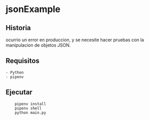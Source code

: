 # jsonExample

## Historia

ocurrio un error en produccion, y se necesite hacer pruebas con la manipulacion de objetos JSON.

## Requisitos

    - Python
    - pipenv 

## Ejecutar
```shell
    pipenv install
    pipenv shell
    python main.py
```
